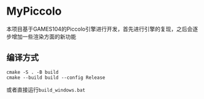 # MyPiccolo
本项目基于GAMES104的Piccolo引擎进行开发，首先进行引擎的复现，之后会逐步增加一些渲染方面的新功能

## 编译方式

```shell
cmake -S . -B build
cmake --build build --config Release
```

或者直接运行`build_windows.bat`
